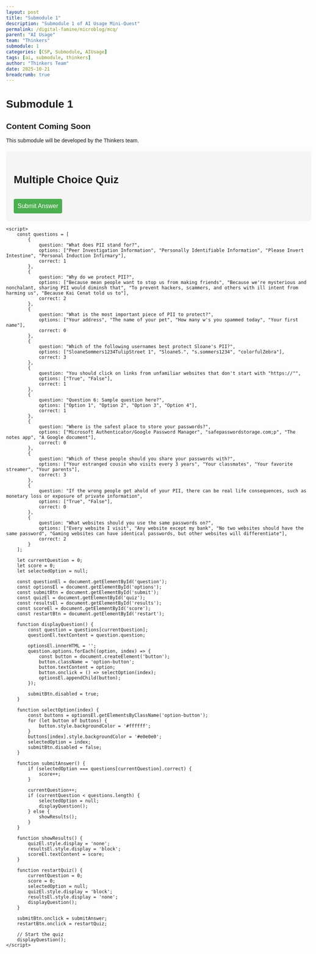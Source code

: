 ```yaml
---
layout: post
title: "Submodule 1"
description: "Submodule 1 of AI Usage Mini-Quest"
permalink: /digital-famine/microblog/mcq/
parent: "AI Usage"
team: "Thinkers"
submodule: 1
categories: [CSP, Submodule, AIUsage]
tags: [ai, submodule, thinkers]
author: "Thinkers Team"
date: 2025-10-21
breadcrumb: true
---
```


# Submodule 1

## Content Coming Soon
This submodule will be developed by the Thinkers team.

<html lang="en">
<head>
    <meta charset="UTF-8">
    <meta name="viewport" content="width=device-width, initial-scale=1.0">
    <title>Multiple Choice Quiz Game</title>
    <style>
        body {
            font-family: Arial, sans-serif;
            max-width: 800px;
            margin: 0 auto;
            padding: 20px;
        }
        .quiz-container {
            background-color: #f5f5f5;
            padding: 20px;
            border-radius: 8px;
            margin-top: 20px;
        }
        .options {
            display: grid;
            gap: 10px;
            margin: 15px 0;
        }
        button {
            padding: 10px;
            cursor: pointer;
            border: none;
            border-radius: 4px;
            background-color: #4CAF50;
            color: white;
            font-size: 16px;
        }
        button:hover {
            background-color: #45a049;
        }
        .option-button {
            background-color: #ffffff;
            color: #333;
            border: 1px solid #ddd;
        }
        .option-button:hover {
            background-color: #f0f0f0;
        }
        .result {
            margin-top: 20px;
            font-weight: bold;
            font-size: 18px;
        }
        .feedback {
            color: #666;
            margin-top: 10px;
        }
    </style>
</head>
<body>
    <div class="quiz-container">
        <h1>Multiple Choice Quiz</h1>
        <div id="quiz">
            <div id="question"></div>
            <div class="options" id="options"></div>
            <button id="submit">Submit Answer</button>
        </div>
        <div id="results" style="display: none;">
            <div class="result">Your Score: <span id="score">0</span>/10</div>
            <button id="restart">Restart Quiz</button>
        </div>
    </div>

    <script>
        const questions = [
            {
                question: "What does PII stand for?",
                options: ["Peer Investigation Information", "Personally Identifiable Information", "Please Invert Intestine", "Personal Induction Infirmary"],
                correct: 1
            },
            {
                question: "Why do we protect PII?",
                options: ["Because mean people want to stop us from making friends", "Because we're mysterious and nonchalant, sharing PII would diminsh that", "To prevent hackers, scammers, and others with ill intent from harming us", "Because Kai Cenat told us to"],
                correct: 2
            },
            {
                question: "What is the most important piece of PII to protect?",
                options: ["Your address", "The name of your pet", "How many w's you spammed today", "Your first name"],
                correct: 0 
            },
            {
                question: "Which of the following usernames best protect Sloane's PII?",
                options: ["SloaneSommers1234TulipStreet 1", "SloaneS.", "s.sommers1234", "colorfulZebra"],
                correct: 3
            },
            {
                question: "You should click on links from unfamiliar websites that don't start with "https://"",
                options: ["True", "False"],
                correct: 1
            },
            {
                question: "Question 6: Sample question here?",
                options: ["Option 1", "Option 2", "Option 3", "Option 4"],
                correct: 1
            },
            {
                question: "Where is the safest place to store your passwords?",
                options: ["Microsoft Authenticator/Google Password Manager", "safepasswordstorage.com;p", "The notes app", "A Google document"],
                correct: 0
            },
            {
                question: "Which of these people should you share your passwords with?",
                options: ["Your estranged cousin who visits every 3 years", "Your classmates", "Your favorite streamer", "Your parents"],
                correct: 3
            },
            {
                question: "If the wrong people get ahold of your PII, there can be real life consequences, such as monetary loss or exposure of private information",
                options: ["True", "False"],
                correct: 0
            },
            {
                question: "What websites should you use the same passwords on?",
                options: ["Every website I visit", "Any website except my bank", "No two websites should have the same password", "Gaming websites can have identical passwords, but other websites will differentiate"],
                correct: 2
            }
        ];

        let currentQuestion = 0;
        let score = 0;
        let selectedOption = null;

        const questionEl = document.getElementById('question');
        const optionsEl = document.getElementById('options');
        const submitBtn = document.getElementById('submit');
        const quizEl = document.getElementById('quiz');
        const resultsEl = document.getElementById('results');
        const scoreEl = document.getElementById('score');
        const restartBtn = document.getElementById('restart');

        function displayQuestion() {
            const question = questions[currentQuestion];
            questionEl.textContent = question.question;
            
            optionsEl.innerHTML = '';
            question.options.forEach((option, index) => {
                const button = document.createElement('button');
                button.className = 'option-button';
                button.textContent = option;
                button.onclick = () => selectOption(index);
                optionsEl.appendChild(button);
            });
            
            submitBtn.disabled = true;
        }

        function selectOption(index) {
            const buttons = optionsEl.getElementsByClassName('option-button');
            for (let button of buttons) {
                button.style.backgroundColor = '#ffffff';
            }
            buttons[index].style.backgroundColor = '#e0e0e0';
            selectedOption = index;
            submitBtn.disabled = false;
        }

        function submitAnswer() {
            if (selectedOption === questions[currentQuestion].correct) {
                score++;
            }
            
            currentQuestion++;
            if (currentQuestion < questions.length) {
                selectedOption = null;
                displayQuestion();
            } else {
                showResults();
            }
        }

        function showResults() {
            quizEl.style.display = 'none';
            resultsEl.style.display = 'block';
            scoreEl.textContent = score;
        }

        function restartQuiz() {
            currentQuestion = 0;
            score = 0;
            selectedOption = null;
            quizEl.style.display = 'block';
            resultsEl.style.display = 'none';
            displayQuestion();
        }

        submitBtn.onclick = submitAnswer;
        restartBtn.onclick = restartQuiz;

        // Start the quiz
        displayQuestion();
    </script>
</body>
</html>